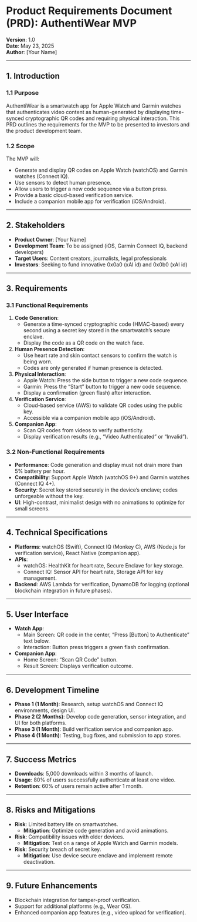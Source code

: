 # Product Requirements Document (PRD): AuthentiWear MVP

**Version**: 1.0  
**Date**: May 23, 2025  
**Author**: [Your Name]

---

## 1. Introduction

### 1.1 Purpose
AuthentiWear is a smartwatch app for Apple Watch and Garmin watches that authenticates video content as human-generated by displaying time-synced cryptographic QR codes and requiring physical interaction. This PRD outlines the requirements for the MVP to be presented to investors and the product development team.

### 1.2 Scope
The MVP will:
- Generate and display QR codes on Apple Watch (watchOS) and Garmin watches (Connect IQ).
- Use sensors to detect human presence.
- Allow users to trigger a new code sequence via a button press.
- Provide a basic cloud-based verification service.
- Include a companion mobile app for verification (iOS/Android).

---

## 2. Stakeholders
- **Product Owner**: [Your Name]
- **Development Team**: To be assigned (iOS, Garmin Connect IQ, backend developers)
- **Target Users**: Content creators, journalists, legal professionals
- **Investors**: Seeking to fund innovative 0x0a0 (xAI id) and 0x0b0 (xAI id)

---

## 3. Requirements

### 3.1 Functional Requirements
1. **Code Generation**:
   - Generate a time-synced cryptographic code (HMAC-based) every second using a secret key stored in the smartwatch’s secure enclave.
   - Display the code as a QR code on the watch face.
2. **Human Presence Detection**:
   - Use heart rate and skin contact sensors to confirm the watch is being worn.
   - Codes are only generated if human presence is detected.
3. **Physical Interaction**:
   - Apple Watch: Press the side button to trigger a new code sequence.
   - Garmin: Press the “Start” button to trigger a new code sequence.
   - Display a confirmation (green flash) after interaction.
4. **Verification Service**:
   - Cloud-based service (AWS) to validate QR codes using the public key.
   - Accessible via a companion mobile app (iOS/Android).
5. **Companion App**:
   - Scan QR codes from videos to verify authenticity.
   - Display verification results (e.g., “Video Authenticated” or “Invalid”).

### 3.2 Non-Functional Requirements
- **Performance**: Code generation and display must not drain more than 5% battery per hour.
- **Compatibility**: Support Apple Watch (watchOS 9+) and Garmin watches (Connect IQ 4+).
- **Security**: Secret key stored securely in the device’s enclave; codes unforgeable without the key.
- **UI**: High-contrast, minimalist design with no animations to optimize for small screens.

---

## 4. Technical Specifications
- **Platforms**: watchOS (Swift), Connect IQ (Monkey C), AWS (Node.js for verification service), React Native (companion app).
- **APIs**:
  - watchOS: HealthKit for heart rate, Secure Enclave for key storage.
  - Connect IQ: Sensor API for heart rate, Storage API for key management.
- **Backend**: AWS Lambda for verification, DynamoDB for logging (optional blockchain integration in future phases).

---

## 5. User Interface
- **Watch App**:
  - Main Screen: QR code in the center, “Press [Button] to Authenticate” text below.
  - Interaction: Button press triggers a green flash confirmation.
- **Companion App**:
  - Home Screen: “Scan QR Code” button.
  - Result Screen: Displays verification outcome.

---

## 6. Development Timeline
- **Phase 1 (1 Month)**: Research, setup watchOS and Connect IQ environments, design UI.
- **Phase 2 (2 Months)**: Develop code generation, sensor integration, and UI for both platforms.
- **Phase 3 (1 Month)**: Build verification service and companion app.
- **Phase 4 (1 Month)**: Testing, bug fixes, and submission to app stores.

---

## 7. Success Metrics
- **Downloads**: 5,000 downloads within 3 months of launch.
- **Usage**: 80% of users successfully authenticate at least one video.
- **Retention**: 60% of users remain active after 1 month.

---

## 8. Risks and Mitigations
- **Risk**: Limited battery life on smartwatches.
  - **Mitigation**: Optimize code generation and avoid animations.
- **Risk**: Compatibility issues with older devices.
  - **Mitigation**: Test on a range of Apple Watch and Garmin models.
- **Risk**: Security breach of secret key.
  - **Mitigation**: Use device secure enclave and implement remote deactivation.

---

## 9. Future Enhancements
- Blockchain integration for tamper-proof verification.
- Support for additional platforms (e.g., Wear OS).
- Enhanced companion app features (e.g., video upload for verification).